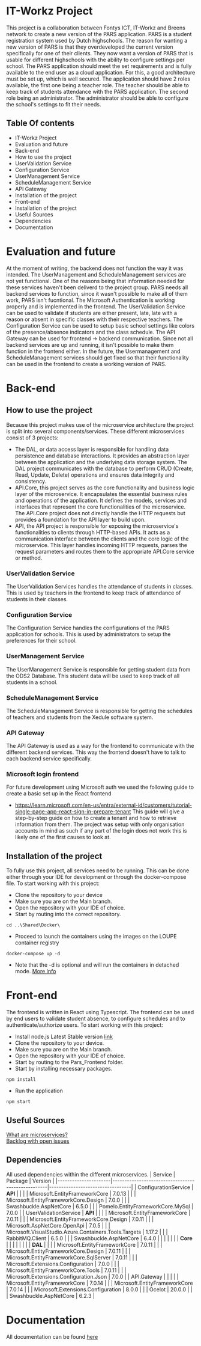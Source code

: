 # IT-Workz Project
This project is a collaboration between Fontys ICT, IT-Workz and Breens network to create a new version of the PARS application. PARS is a student registration system used by Dutch highschools. The reason for wanting a new version of PARS is that they overdeveloped the current version specifically for one of their clients. 
They now want a version of PARS that is usable for different highschools with the ability to configure settings per school. The PARS application should meet the set requirements and is fully available to the end user as a cloud application. For this, a good architecture must be set up, which is well secured.
The application should have 2 roles available, the first one being a teacher role. The teacher should be able to keep track of students attendance with the PARS application. The second role being an administrator. The administrator should be able to configure the school's settings to fit their needs.

## Table Of contents
* IT-Workz Project
* Evaluation and future
* Back-end 
* How to use the project	
* UserValidation Service
* Configuration Service
* UserManagement Service
* ScheduleManagement Service
* API Gateway
* Installation of the project	
* Front-end		
* Installation of the project
* Useful Sources
* Dependencies
* Documentation	

# Evaluation and future
At the moment of writing, the backend does not function the way it was intended.
The UserManagement and ScheduleManagement services are not yet functional. One of the reasons being that information needed for these services haven't been deliverd to the project group.
PARS needs all backend services to function, since it wasn't possible to make all of them work, PARS isn't fucntional.
The Microsoft Authentication is working properly and is implemented in the frontend.
The UserValidation Service can be used to validate if students are either present, late, late with a reason or absent in specific classes with their respective teachers.
The Configuration Service can be used to setup basic school settings like colors of the presence/absence indicators and the class schedule.
The API Gateway can be used for frontend -> backend communication.
Since not all backend services are up and running, it isn't possible to make them function in the frontend either.
In the future, the Usermanagement and ScheduleManagement services should get fixed so that their functionality can be used in the frontend to create a working version of PARS.

# Back-end

## How to use the project
Because this project makes use of the microservice architecture the project is split into several components/services.
These different microservices consist of 3 projects:
- The DAL, or data access layer is responsible for handling data persistence and database interactions. It provides an abstraction layer between the application and the underlying data storage system. The DAL project communicates with the database to perform CRUD (Create, Read, Update, Delete) operations and ensures data integrity and consistency.
- API.Core, this project serves as the core functionality and business logic layer of the microservice. It encapsulates the essential business rules and operations of the application. It defines the models, services and interfaces that represent the core functionalities of the microservice. The API.Core project does not directly handle the HTTP requests but provides a foundation for the API layer to build upon.
- API, the API project is responsible for exposing the microservice's functionalities to clients through HTTP-based APIs. It acts as a communication interface between the clients and the core logic of the microservice. This layer handles incoming HTTP requests, parses the request parameters and routes them to the appropriate API.Core service or method. 

### UserValidation Service
The UserValidation Services handles the attendance of students in classes. This is used by teachers in the frontend to keep track of attendance of students in their classes.

### Configuration Service
The Configuration Service handles the configurations of the PARS application for schools. This is used by administrators to setup the preferences for their school.

### UserManagement Service
The UserManagement Service is responsible for getting student data from the ODS2 Database. This student data will be used to keep track of all students in a school.

### ScheduleManagement Service
The ScheduleManagement Service is responsible for getting the schedules of teachers and students from the Xedule software system.

### API Gateway
The API Gateway is used as a way for the frontend to communicate with the different backend services. This way the frontend doesn't have to talk to each backend service specifically.

### Microsoft login frontend
For future development using Microsoft auth we used the following guide to create a basic set up in the React frontend
- https://learn.microsoft.com/en-us/entra/external-id/customers/tutorial-single-page-app-react-sign-in-prepare-tenant
This guide will give a step-by-step guide on how to create a tenant and how to retrieve information from them.
The project was setup with only organisation accounts in mind as such if any part of the login does not work this is likely one
of the first causes to look at.

## Installation of the project
To fully use this project, all services need to be running. 
This can be done either through your IDE for development or through the docker-compose file.
To start working with this project:
- Clone the repository to your device
- Make sure you are on the Main branch.
- Open the repository with your IDE of choice.
- Start by routing into the correct repository.
```console
cd ..\Shared\Docker\
```
- Proceed to launch the containers using the images on the LOUPE container registry
```console
docker-compose up -d
```
- Note that the -d is optional and will run the containers in detached mode. [More Info](https://docs.docker.com/language/golang/run-containers/#:~:text=Run%20in%20detached%20mode&text=Docker%20can%20run%20your%20container,you%20to%20the%20terminal%20prompt.)

# Front-end
The frontend is written in React using Typescript. The frontend can be used by end users to validate student absence, to configure schedules and to authenticate/authorize users.
To start working with this project:
- Install node.js Latest Stable version [link](https://nodejs.org/en)
- Clone the repository to your device.
- Make sure you are on the Main branch.
- Open the repository with your IDE of choice.
- Start by routing to the Pars_Frontend folder.
- Start by installing necessary packages.
```console
npm install
```
- Run the application 
```console
npm start
```

## Useful Sources
[What are microservices?](https://microservices.io/)  
[Backlog with open issues](https://github.com/orgs/ItsWorkzFontys/projects/1)


## Dependencies
All used dependencies within the different microservices.
| Service              | Package                                           | Version                          |
|----------------------|---------------------------------------------------|----------------------------------|
| ConfigurationService | **API**                                           |                                  |
|                      | Microsoft.EntityFrameworkCore                     | 7.0.13                           |
|                      | Microsoft.EntityFrameworkCore.Design              | 7.0.0                            |
|                      | Swashbuckle.AspNetCore                            | 6.5.0                            |
|                      | Pomelo.EntityFrameworkCore.MySql                  | 7.0.0                            |
| UserValidationService | **API**                                          |                                  |
|                      | Microsoft.EntityFrameworkCore                     | 7.0.11                           |
|                      | Microsoft.EntityFrameworkCore.Design              | 7.0.11                           |
|                      | Microsoft.AspNetCore.OpenApi                      | 7.0.5                            |
|                      | Microsoft.VisualStudio.Azure.Containers.Tools.Targets | 1.17.2                       |
|                      | RabbitMQ.Client                                   | 6.5.0                            |
|                      | Swashbuckle.AspNetCore                            | 6.4.0                            |
|                      |                                                   |                                  |
|                      | **Core**                                          |                                  |
|                      |                                                   |                                  |
|                      | **DAL**                                           |                                  |
|                      | Microsoft.EntityFrameworkCore                     | 7.0.11                           |
|                      | Microsoft.EntityFrameworkCore.Design              | 7.0.11                           |
|                      | Microsoft.EntityFrameworkCore.SqlServer           | 7.0.11                           |
|                      | Microsoft.Extensions.Configuration                | 7.0.0                            |
|                      | Microsoft.EntityFrameworkCore.Tools               | 7.0.11                           |
|                      | Microsoft.Extensions.Configuration.Json           | 7.0.0                            |
| API.Gateway          |                                                   |                                  |
|                      | Microsoft.EntityFrameworkCore                     | 7.0.14                           |
|                      | Microsoft.EntityFrameworkCore                     | 7.0.14                           |
|                      | Microsoft.Extensions.Configuration                | 8.0.0                            |
|                      | Ocelot                                            | 20.0.0                           |
|                      | Swashbuckle.AspNetCore                            | 6.2.3                            |

# Documentation
All documentation can be found [here](https://github.com/ItsWorkzFontys/Pars3.0/tree/main/Documentation)
